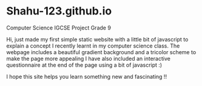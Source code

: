 # Shahu-123.github.io
Computer Science IGCSE Project Grade 9

Hi, just made my first simple static website with a little bit of javascript to explain 
a concept I recently learnt in my computer science class. 
The webpage includes a beautiful gradient background and a tricolor scheme to make the page more appealing
I have also included an interactive questionnaire at the end of the page using a bit of javascript :)

I hope this site helps you learn something new and fascinating !! 
